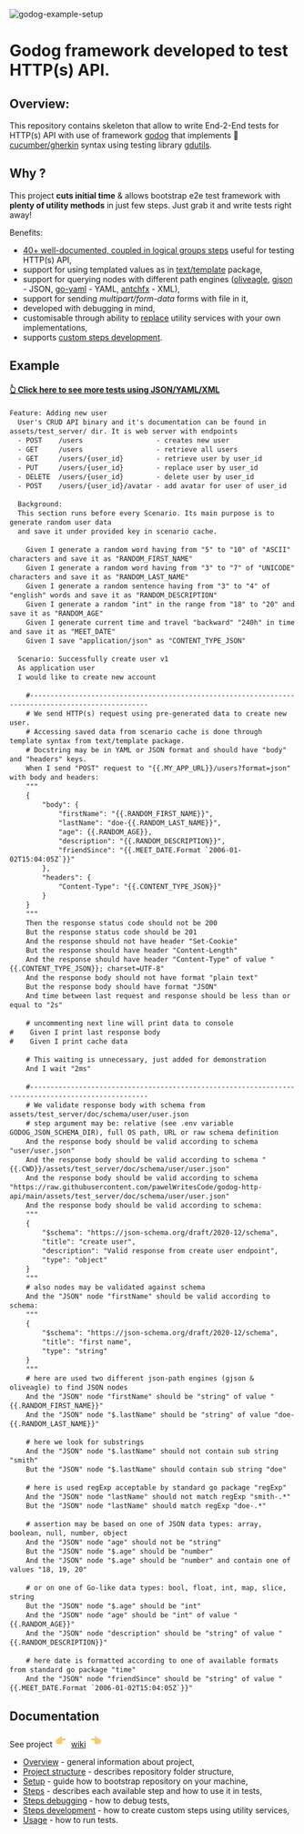 ![godog-example-setup](https://github.com/pawelWritesCode/godog-http-api/actions/workflows/go.yml/badge.svg)

# Godog framework developed to test HTTP(s) API.

## Overview:

This repository contains skeleton that allow to write End-2-End tests for HTTP(s) API with use of framework [godog](https://github.com/cucumber/godog)
that implements 🥒[cucumber/gherkin](https://cucumber.io/docs/gherkin/) syntax using testing library [gdutils](https://github.com/pawelWritesCode/gdutils).

## Why ?
This project **cuts initial time** & allows bootstrap e2e test framework with **plenty of
utility methods** in just few steps. Just grab it and write tests right away!

Benefits:
* [40+ well-documented, coupled in logical groups steps](https://github.com/pawelWritesCode/godog-http-api/wiki/Steps) useful for testing HTTP(s) API,
* support for using templated values as in [text/template](https://pkg.go.dev/text/template) package,
* support for querying nodes with different path engines ([oliveagle](https://github.com/oliveagle/jsonpath), [gjson](https://github.com/tidwall/gjson) - JSON, [go-yaml](https://github.com/goccy/go-yaml) - YAML, [antchfx](https://github.com/antchfx/xmlquery) - XML),
* support for sending _multipart/form-data_ forms with file in it,
* developed with debugging in mind,
* customisable through ability to [replace](https://github.com/pawelWritesCode/godog-http-api/blob/main/main_test.go#L53) utility services with your own implementations,
* supports [custom steps development](https://github.com/pawelWritesCode/godog-http-api/wiki/Steps-development).

## Example

#### [👆 Click here to see more tests using JSON/YAML/XML](https://github.com/pawelWritesCode/godog-http-api/blob/main/features/test_server)

```cucumber
Feature: Adding new user
  User's CRUD API binary and it's documentation can be found in assets/test_server/ dir. It is web server with endpoints
  - POST    /users                  - creates new user
  - GET     /users                  - retrieve all users
  - GET     /users/{user_id}        - retrieve user by user_id
  - PUT     /users/{user_id}        - replace user by user_id
  - DELETE  /users/{user_id}        - delete user by user_id
  - POST    /users/{user_id}/avatar - add avatar for user of user_id

  Background:
  This section runs before every Scenario. Its main purpose is to generate random user data
  and save it under provided key in scenario cache.

    Given I generate a random word having from "5" to "10" of "ASCII" characters and save it as "RANDOM_FIRST_NAME"
    Given I generate a random word having from "3" to "7" of "UNICODE" characters and save it as "RANDOM_LAST_NAME"
    Given I generate a random sentence having from "3" to "4" of "english" words and save it as "RANDOM_DESCRIPTION"
    Given I generate a random "int" in the range from "18" to "20" and save it as "RANDOM_AGE"
    Given I generate current time and travel "backward" "240h" in time and save it as "MEET_DATE"
    Given I save "application/json" as "CONTENT_TYPE_JSON"

  Scenario: Successfully create user v1
  As application user
  I would like to create new account

    #---------------------------------------------------------------------------------------------------
    # We send HTTP(s) request using pre-generated data to create new user.
    # Accessing saved data from scenario cache is done through template syntax from text/template package.
    # Docstring may be in YAML or JSON format and should have "body" and "headers" keys.
    When I send "POST" request to "{{.MY_APP_URL}}/users?format=json" with body and headers:
    """
    {
        "body": {
            "firstName": "{{.RANDOM_FIRST_NAME}}",
            "lastName": "doe-{{.RANDOM_LAST_NAME}}",
            "age": {{.RANDOM_AGE}},
            "description": "{{.RANDOM_DESCRIPTION}}",
            "friendSince": "{{.MEET_DATE.Format `2006-01-02T15:04:05Z`}}"
        },
        "headers": {
            "Content-Type": "{{.CONTENT_TYPE_JSON}}"
        }
    }
    """
    Then the response status code should not be 200
    But the response status code should be 201
    And the response should not have header "Set-Cookie"
    But the response should have header "Content-Length"
    And the response should have header "Content-Type" of value "{{.CONTENT_TYPE_JSON}}; charset=UTF-8"
    And the response body should not have format "plain text"
    But the response body should have format "JSON"
    And time between last request and response should be less than or equal to "2s"

    # uncommenting next line will print data to console
#    Given I print last response body
#    Given I print cache data

    # This waiting is unnecessary, just added for demonstration
    And I wait "2ms"

    #---------------------------------------------------------------------------------------------------
    # We validate response body with schema from assets/test_server/doc/schema/user/user.json
    # step argument may be: relative (see .env variable GODOG_JSON_SCHEMA_DIR), full OS path, URL or raw schema definition
    And the response body should be valid according to schema "user/user.json"
    And the response body should be valid according to schema "{{.CWD}}/assets/test_server/doc/schema/user/user.json"
    And the response body should be valid according to schema "https://raw.githubusercontent.com/pawelWritesCode/godog-http-api/main/assets/test_server/doc/schema/user/user.json"
    And the response body should be valid according to schema:
    """
    {
        "$schema": "https://json-schema.org/draft/2020-12/schema",
        "title": "create user",
        "description": "Valid response from create user endpoint",
        "type": "object"
    }
    """
    # also nodes may be validated against schema
    And the "JSON" node "firstName" should be valid according to schema:
    """
    {
        "$schema": "https://json-schema.org/draft/2020-12/schema",
        "title": "first name",
        "type": "string"
    }
    """
    # here are used two different json-path engines (gjson & oliveagle) to find JSON nodes
    And the "JSON" node "firstName" should be "string" of value "{{.RANDOM_FIRST_NAME}}"
    And the "JSON" node "$.lastName" should be "string" of value "doe-{{.RANDOM_LAST_NAME}}"

    # here we look for substrings
    And the "JSON" node "$.lastName" should not contain sub string "smith"
    But the "JSON" node "$.lastName" should contain sub string "doe"

    # here is used regExp acceptable by standard go package "regExp"
    And the "JSON" node "lastName" should not match regExp "smith-.*"
    But the "JSON" node "lastName" should match regExp "doe-.*"

    # assertion may be based on one of JSON data types: array, boolean, null, number, object
    And the "JSON" node "age" should not be "string"
    But the "JSON" node "$.age" should be "number"
    And the "JSON" node "$.age" should be "number" and contain one of values "18, 19, 20"
    
    # or on one of Go-like data types: bool, float, int, map, slice, string
    But the "JSON" node "$.age" should be "int"
    And the "JSON" node "age" should be "int" of value "{{.RANDOM_AGE}}"
    And the "JSON" node "description" should be "string" of value "{{.RANDOM_DESCRIPTION}}"

    # here date is formatted according to one of available formats from standard go package "time"
    And the "JSON" node "friendSince" should be "string" of value "{{.MEET_DATE.Format `2006-01-02T15:04:05Z`}}"
```

## Documentation

See project ![hand pointing right](assets/gifs/hand-pointing-right.gif)  [wiki](https://github.com/pawelWritesCode/godog-http-api/wiki)  ![hand pointing left](assets/gifs/hand-pointing-left.gif)

* [Overview](https://github.com/pawelWritesCode/godog-http-api/wiki/Overview) - general information about project,
* [Project structure](https://github.com/pawelWritesCode/godog-http-api/wiki/Project-structure) - describes repository folder structure,
* [Setup](https://github.com/pawelWritesCode/godog-http-api/wiki/Set-up) - guide how to bootstrap repository on your machine,
* [Steps](https://github.com/pawelWritesCode/godog-http-api/wiki/Steps) - describes each available step and how to use it in tests,
* [Steps debugging](https://github.com/pawelWritesCode/godog-http-api/wiki/Steps-debugging) - how to debug tests,
* [Steps development](https://github.com/pawelWritesCode/godog-http-api/wiki/Steps-development) - how to create custom steps using utility services,
* [Usage](https://github.com/pawelWritesCode/godog-http-api/wiki/Usage) - how to run tests.